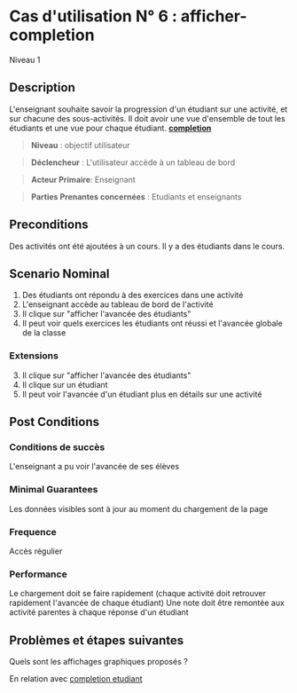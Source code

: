 
# Cas d'utilisation N° 6 :  afficher-completion

Niveau 1

##	Description

L'enseignant souhaite savoir la progression d'un étudiant sur une activité, et sur chacune des sous-activités.
Il doit avoir une vue d'ensemble de tout les étudiants et une vue pour chaque étudiant.
**[completion](https://github.com/PremierLangage/plconception/blob/master/conception/concept/completion.md)**  

> **Niveau** : objectif utilisateur

> **Déclencheur** : L'utilisateur accède à un tableau de bord

> **Acteur Primaire**: Enseignant   

> **Parties Prenantes concernées** : Etudiants et enseignants   
 
 
## Preconditions

Des activités ont été ajoutées à un cours.
Il y a des étudiants dans le cours.


## Scenario Nominal

1.	Des étudiants ont répondu à des exercices dans une activité  
2.	L'enseignant accède au tableau de bord de l'activité
3.	Il clique sur "afficher l'avancée des étudiants"
4.	Il peut voir quels exercices les étudiants ont réussi et l'avancée globale de la classe

###	Extensions

3.	Il clique sur "afficher l'avancée des étudiants"
4. Il clique sur un étudiant
5. Il peut voir l'avancée d'un étudiant plus en détails sur une activité



## Post Conditions
### Conditions de succès 
L'enseignant a pu voir l'avancée de ses élèves

### Minimal Guarantees
Les données visibles sont à jour au moment du chargement de la page

### Frequence
Accès régulier

### Performance  
Le chargement doit se faire rapidement (chaque activité doit retrouver rapidement l'avancée de chaque étudiant)
Une note doit être remontée aux activité parentes à chaque réponse d'un étudiant

##	Problèmes et étapes suivantes  
Quels sont les affichages graphiques proposés ?

En relation avec [completion etudiant](https://github.com/PremierLangage/platon-conception/issues/12)

